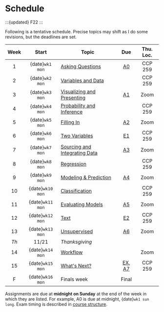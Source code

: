 # Schedule

:::{updated} F22
:::

Following is a tentative schedule.  Precise topics may shift as I do some
revisions, but the deadlines are set.

| Week | Start            | Topic                               | Due                     | Thu. Loc. |
| :--: | :--------------: | ----------------------------------- | :---------------------: | :-------: |
| 1    | {date}`wk1 mon`  | [Asking Questions][W1]              | [A0][]                  | CCP 259   |
| 2    | {date}`wk2 mon`  | [Variables and Data][W2]            |                         | CCP 259   |
| 3    | {date}`wk3 mon`  | [Visualizing and Presenting][W3]    | [A1][]                  | Zoom      |
| 4    | {date}`wk4 mon`  | [Probability and Inference][W4]     |                         | CCP 259   |
| 5    | {date}`wk5 mon`  | [Filling In][W5]                    | [A2][]                  | Zoom      |
| 6    | {date}`wk6 mon`  | [Two Variables][W6]                 | [E1](midterm-a)         | CCP 259   |
| 7    | {date}`wk7 mon`  | [Sourcing and Integrating Data][W7] | [A3][]                  | Zoom      |
| 8    | {date}`wk8 mon`  | [Regression][W8]                    |                         | CCP 259   |
| 9    | {date}`wk9 mon`  | [Modeling & Prediction][W9]         | [A4][]                  | Zoom      |
| 10   | {date}`wk10 mon` | [Classification][W10]               |                         | CCP 259   |
| 11   | {date}`wk11 mon` | [Evaluating Models][W11]            | [A5][]                  | Zoom      |
| 12   | {date}`wk12 mon` | [Text][W12]                         | [E2](midterm-b)         | CCP 259   |
| 13   | {date}`wk13 mon` | [Unsupervised][W13]                 | [A6][]                  | Zoom      |
| *Th* | 11/21            | *Thanksgiving*                      |                         |           |
| 14   | {date}`wk14 mon` | [Workflow][W14]                     |                         | Zoom      |
| 15   | {date}`wk15 mon` | [What's Next?][W15]                 | [EX](midterm-m), [A7][] | CCP 259   |
| F    | {date}`wk16 mon` | Finals week                         | Final                   |           |

Assignments are due at **midnight on Sunday** at the end of the week in which they are listed. For
example, A0 is due at midnight, {date}`wk1 sun long`.  Exam timing is described in [course structure](exams).

[A0]: assignments/A0/index.md
[A1]: assignments/A1/index.md
[A2]: assignments/A2/index.md
[A3]: assignments/A3/index.md
[A4]: assignments/A4/index.md
[A5]: assignments/A5/index.md
[A6]: assignments/A6/index.md
[A7]: assignments/A7/index.md

[W1]: week1/index.md
[W2]: week2/index.md
[W3]: week3/index.md
[W4]: week4/index.md
[W5]: week5/index.md
[W6]: week6/index.md
[W7]: week7/index.md
[W8]: week8/index.md
[W9]: week9/index.md
[W10]: week10/index.md
[W11]: week11/index.md
[W12]: week12/index.md
[W13]: week13/index.md
[W14]: week14/index.md
[W15]: week15/index.md

